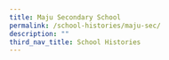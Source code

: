 ```yaml
---
title: Maju Secondary School
permalink: /school-histories/maju-sec/
description: ""
third_nav_title: School Histories
---
```

